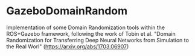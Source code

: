 # GazeboDomainRandom
Implementation of some Domain Randomization tools within the ROS+Gazebo framework, following the work of Tobin et al. "Domain  Randomization  for  Transferring  Deep  Neural  Networks  from Simulation  to  the  Real  Worl" (https://arxiv.org/abs/1703.06907)
